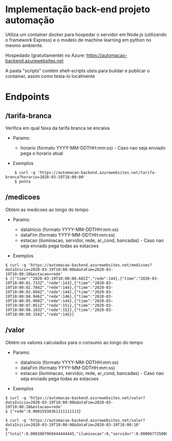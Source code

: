 # Implementação back-end projeto automação

Utiliza um container docker para hospedar o servidor em Node.js (utilizando o framework Express) e o modelo de machine learning em python no mesmo ambiente.

Hospedado (gratuitamente) no Azure: https://automacao-backend.azurewebsites.net

A pasta "scripts" contém shell-scripts uteis para buildar e publicar o container, assim como testa-lo localmente

# Endpoints

## /tarifa-branca

Verifica em qual faixa da tarifa branca se encaixa

+ Params: 
    + horario (formato YYYY-MM-DDTHH:mm:ss) - Caso nao seja enviado pega o horario atual

+ Exemplos
```
    $ curl -q 'https://automacao-backend.azurewebsites.net/tarifa-branca?horario=2020-03-19T18:00:00'
    $ ponta
```

## /medicoes

Obtém as medicoes ao longo do tempo

+ Params:
    + dataInicio (formato YYYY-MM-DDTHH:mm:ss)
    + dataFim (formato YYYY-MM-DDTHH:mm:ss)
    + estacao (iluminacao, servidor, rede, ar_cond, bancadas) - Caso nao seja enviado pega todas as estacoes

+ Exemplos
```
$ curl -q 'https://automacao-backend.azurewebsites.net/medicoes?dataInicio=2020-03-19T10:00:00&dataFim=2020-03-19T10:00:10&estacao=rede'
$ [{"time":"2020-03-19T10:00:00.682Z","rede":144},{"time":"2020-03-19T10:00:01.733Z","rede":143},{"time":"2020-03-19T10:00:02.784Z","rede":144},{"time":"2020-03-19T10:00:03.894Z","rede":144},{"time":"2020-03-19T10:00:04.946Z","rede":146},{"time":"2020-03-19T10:00:05.998Z","rede":144},{"time":"2020-03-19T10:00:07.051Z","rede":151},{"time":"2020-03-19T10:00:08.103Z","rede":152},{"time":"2020-03-19T10:00:09.154Z","rede":145}]
```

## /valor

Obtém os valores calculados para o consumo ao longo do tempo

+ Params:
    + dataInicio (formato YYYY-MM-DDTHH:mm:ss)
    + dataFim (formato YYYY-MM-DDTHH:mm:ss)
    + estacao (iluminacao, servidor, rede, ar_cond, bancadas) - Caso nao seja enviado pega todas as estacoes

+ Exemplos
```
$ curl -q 'https://automacao-backend.azurewebsites.net/valor?dataInicio=2020-03-19T10:00:00&dataFim=2020-03-19T10:00:10&estacao=rede'
$ {"rede":0.00015938361111111113}

$ curl -q 'https://automacao-backend.azurewebsites.net/valor?dataInicio=2020-03-19T10:00:00&dataFim=2020-03-19T10:00:10'
$ {"total":0.0003807969444444445,"iluminacao":0,"servidor":0.00006773500000000001,"rede":0.00015938361111111113,"ar_cond":0.00000437,"bancadas":0.00014930833333333334}
```